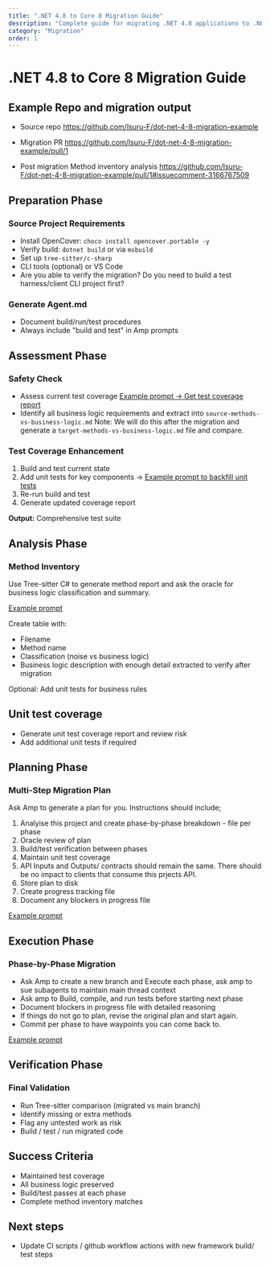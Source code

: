 ```yaml
---
title: ".NET 4.8 to Core 8 Migration Guide"
description: "Complete guide for migrating .NET 4.8 applications to .NET 8 Core with practical examples"
category: "Migration"
order: 1
---
```


# .NET 4.8 to Core 8 Migration Guide


## Example Repo and migration output
- Source repo <https://github.com/Isuru-F/dot-net-4-8-migration-example>

- Migration PR <https://github.com/Isuru-F/dot-net-4-8-migration-example/pull/1>

- Post migration Method inventory analysis <https://github.com/Isuru-F/dot-net-4-8-migration-example/pull/1#issuecomment-3166767509>
## Preparation Phase

### Source Project Requirements
- Install OpenCover: `choco install opencover.portable -y`
- Verify build: `dotnet build` or via `msbuild`
- Set up `tree-sitter/c-sharp`
- CLI tools (optional) or VS Code
- Are you able to verify the migration? Do you need to build a test harness/client CLI project first?

### Generate Agent.md
- Document build/run/test procedures
- Always include "build and test" in Amp prompts

## Assessment Phase

### Safety Check
- Assess current test coverage [Example prompt -> Get test coverage report](https://ampcode.com/threads/T-4789e69b-5fcd-4a1a-8b3b-007286d713d5)
- Identify all business logic requirements and extract into `source-methods-vs-business-logic.md`
Note: We will do this after the migration and generate a `target-methods-vs-business-logic.md` file and compare.

### Test Coverage Enhancement
1. Build and test current state
2. Add unit tests for key components -> [Example prompt to backfill unit tests](https://ampcode.com/threads/T-89dfffa2-fae6-4c6d-bbd5-a4574fa91605)
3. Re-run build and test
4. Generate updated coverage report

**Output:** Comprehensive test suite

## Analysis Phase

### Method Inventory
Use Tree-sitter C# to generate method report and ask the oracle for business logic classification and summary.

[Example prompt](https://ampcode.com/threads/T-fc218532-98d6-467c-9fc9-9e52c17a119a?q=dotnet)

Create table with:
- Filename
- Method name
- Classification (noise vs business logic)
- Business logic description with enough detail extracted to verify after migration

Optional: Add unit tests for business rules

## Unit test coverage
- Generate unit test coverage report and review risk
- Add additional unit tests if required

## Planning Phase

### Multi-Step Migration Plan
Ask Amp to generate a plan for you. Instructions should include;
1. Analyise this project and create phase-by-phase breakdown - file per phase
2. Oracle review of plan
3. Build/test verification between phases
4. Maintain unit test coverage
5. API Inputs and Outputs/ contracts should remain the same. There should be no impact to clients that consume this prjects API.
5. Store plan to disk
6. Create progress tracking file
7. Document any blockers in progress file

[Example prompt](https://ampcode.com/threads/T-fc218532-98d6-467c-9fc9-9e52c17a119a?q=dotnet)

## Execution Phase

### Phase-by-Phase Migration
- Ask Amp to create a new branch and Execute each phase, ask amp to sue subagents to maintain main thread context
- Ask amp to Build, compile, and run tests before starting next phase
- Document blockers in progress file with detailed reasoning
- If things do not go to plan, revise the original plan and start again. 
- Commit per phase to have waypoints you can come back to.

[Example prompt](https://ampcode.com/threads/T-7d545c2e-35cd-4678-b7f5-964e5cc2f6d7?q=dotnet)

## Verification Phase

### Final Validation
- Run Tree-sitter comparison (migrated vs main branch)
- Identify missing or extra methods
- Flag any untested work as risk
- Build / test / run migrated code

## Success Criteria
- Maintained test coverage
- All business logic preserved
- Build/test passes at each phase
- Complete method inventory matches

## Next steps 
- Update CI scripts / github workflow actions with new framework build/ test steps
